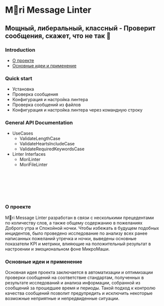 # M🌚ri Message Linter

## Мощный, либеральный, классный - Проверит сообщения, скажет, что не так 💖


### Introduction
 - [О проекте](#about)
 - [Основные идеи и применение](#general-description)

### Quick start
 - Установка
 - Проверка сообщения
 - Конфигурация и настройка линтера
 - Проверка сообщений из файлов
 - Конфигурация и настройка линтера через командную строку

### General API Documentation

  * UseCases
    - ValidateLengthCase
    - ValidateHeartsIncludeCase
    - ValidateRequiredKeywordsCase
  * Linter Interfaces
    - MoriLinter
    - MoriFileLinter


<br>
<br>


<a name="about"></a>
<br>
<br>
### О проекте
M🌚ri Message Linter разработан в связи с несколькими прецедентами по количеству слов, 
а также общему содержанию в пожеланиях Доброго утра и Спокойной ночки. Чтобы избежать
в будущем подобных инцидентов, было проведено исследование по анализу всех ранее
написанных пожеланий утречка и ночки, выведены основные показатели KPI и метрики,
влияющие на положительный результат в настроении и эмоциональном фоне МикроМаши.


<a name="general-description"></a>
### Основные идеи и применение

Основная идея проекта заключается в автоматизации и оптимизации проверки сообщений
на соответствие стандартам, полученных в результате исследований и анализа информации,
собранной из сообщений за прошедшее время и периоды.
Такой подход к контролю качества сообщений позволит предупредить и исключить некоторые
возможные неприятные и непредвиденные ситуации.